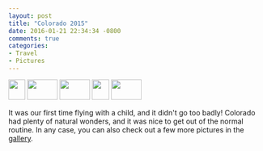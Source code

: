 ```yaml
---
layout: post
title: "Colorado 2015"
date: 2016-01-21 22:34:34 -0800
comments: true
categories: 
- Travel
- Pictures
---
```

<div class="galleria">
<a href="http://img.gtww.net/2015/11_Colorado/db3d/denver_co_springs-1_b343371.jpg"><img data-title="" data-description="" src="http://img.gtww.net/2015/11_Colorado/db3d/Thumbs/denver_co_springs-1_f568.jpg" height="40" width="33"/></a>
<a href="http://img.gtww.net/2015/11_Colorado/db3d/denver_co_springs-2_3f90224.jpg"><img data-title="" data-description="" src="http://img.gtww.net/2015/11_Colorado/db3d/Thumbs/denver_co_springs-2_eb94.jpg" height="40" width="60"/></a>
<a href="http://img.gtww.net/2015/11_Colorado/db3d/denver_co_springs-3_6445d04.jpg"><img data-title="" data-description="" src="http://img.gtww.net/2015/11_Colorado/db3d/Thumbs/denver_co_springs-3_8ceb.jpg" height="40" width="60"/></a>
<a href="http://img.gtww.net/2015/11_Colorado/db3d/denver_co_springs-5_a19f7dc.jpg"><img data-title="" data-description="" src="http://img.gtww.net/2015/11_Colorado/db3d/Thumbs/denver_co_springs-5_baef.jpg" height="40" width="34"/></a>
<a href="http://img.gtww.net/2015/11_Colorado/db3d/denver_co_springs-8_35f9894.jpg"><img data-title="" data-description="" src="http://img.gtww.net/2015/11_Colorado/db3d/Thumbs/denver_co_springs-8_0fa8.jpg" height="40" width="60"/></a>
</div>

It was our first time flying with a child, and it didn't go too badly!  Colorado had plenty of natural wonders, and it was nice to get out of the normal routine.  In any case, you can also check out a few more pictures in the [gallery](gallery/2015/colorado/).
